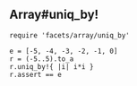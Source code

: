 ## Array#uniq_by!

    require 'facets/array/uniq_by'

    e = [-5, -4, -3, -2, -1, 0]
    r = (-5..5).to_a
    r.uniq_by!{ |i| i*i }
    r.assert == e


